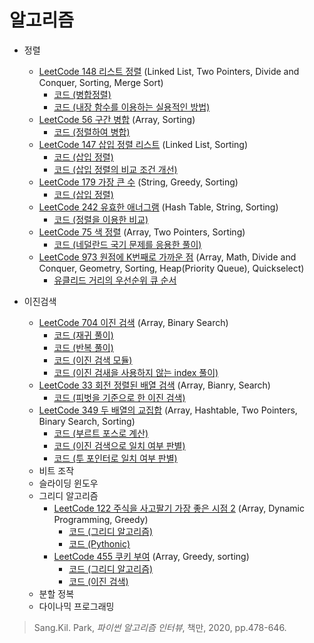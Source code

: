 # 알고리즘



* 정렬 
  * [LeetCode 148 리스트 정렬](https://leetcode.com/problems/sort-list/) (Linked List, Two Pointers, Divide and Conquer, Sorting, Merge Sort)
    * [코드 (병합정렬)](https://github.com/chokwonsik/Coding_Interview/blob/main/Algorithm/Sorting/58_148_Sort-List/58_148_merge-sort.py)
    * [코드 (내장 함수를 이용하는 실용적인 방법)](https://github.com/chokwonsik/Coding_Interview/blob/main/Algorithm/Sorting/58_148_Sort-List/58_148_sort.py)
  * [LeetCode 56 구간 병합](https://leetcode.com/problems/merge-intervals/) (Array, Sorting)
    * [코드 (정렬하여 병합)](https://github.com/chokwonsik/Coding_Interview/blob/main/Algorithm/Sorting/59_56_Merge-Intervals/59_56_merge-sorted.py)
  * [LeetCode 147 삽입 정렬 리스트](https://leetcode.com/problems/insertion-sort-list/) (Linked List, Sorting) 
    * [코드 (삽입 정렬)](https://github.com/chokwonsik/Coding_Interview/blob/main/Algorithm/Sorting/60_147_Insertion-Sort-List/60_147_insertion.py)
    * [코드 (삽입 정렬의 비교 조건 개선)](https://github.com/chokwonsik/Coding_Interview/blob/main/Algorithm/Sorting/60_147_Insertion-Sort-List/60_147_insertion_Improving.py)
  * [LeetCode 179 가장 큰 수](https://leetcode.com/problems/largest-number/) (String, Greedy, Sorting)
    * [코드 (삽입 정렬)](https://github.com/chokwonsik/Coding_Interview/blob/main/Algorithm/Sorting/61_179_Largest-Number/61_179_insertion.py)
  * [LeetCode 242 유효한 애너그램](https://leetcode.com/problems/valid-anagram/) (Hash Table, String, Sorting)
    * [코드 (정렬을 이용한 비교)](https://github.com/chokwonsik/Coding_Interview/blob/main/Algorithm/Sorting/62_242_Valid-Anagram/62_242_Pythonic.py)
  * [LeetCode 75 색 정렬](https://leetcode.com/problems/sort-colors/) (Array, Two Pointers, Sorting)
    * [코드 (네덜란드 국기 문제를 응용한 풀이)](https://github.com/chokwonsik/Coding_Interview/blob/main/Algorithm/Sorting/63_75_Sort-Colors/63_75_Dutch-National-Flag-Problem.py)
  * [LeetCode 973 원점에 K번째로 가까운 점](https://leetcode.com/problems/k-closest-points-to-origin/) (Array, Math, Divide and Conquer, Geometry, Sorting, Heap(Priority Queue), Quickselect)
    * [유클리드 거리의 우선순위 큐 순서](https://github.com/chokwonsik/Coding_Interview/blob/main/Algorithm/Sorting/64_973_K-Closest-Points-to-Origin/64_973_Euclidean-Distanc.py)

* 이진검색
  * [LeetCode 704 이진 검색](https://leetcode.com/problems/binary-search/) (Array, Binary Search)
    * [코드 (재귀 풀이)](https://github.com/chokwonsik/Coding_Interview/blob/main/Algorithm/Binary-Search/65_704_Binary-Search/65_704_recursion.py)
    * [코드 (반복 풀이)](https://github.com/chokwonsik/Coding_Interview/blob/main/Algorithm/Binary-Search/65_704_Binary-Search/65_704_repeat.py)
    * [코드 (이진 검색 모듈)](https://github.com/chokwonsik/Coding_Interview/blob/main/Algorithm/Binary-Search/65_704_Binary-Search/65_704_bisect.py)
    * [코드 (이진 검새을 사용하지 않는 index 풀이)](https://github.com/chokwonsik/Coding_Interview/blob/main/Algorithm/Binary-Search/65_704_Binary-Search/65_704_index.py)
  * [LeetCode 33 회전 정렬된 배열 검색](https://leetcode.com/problems/search-in-rotated-sorted-array/) (Array, Bianry, Search)
    * [코드 (피벗을 기준으로 한 이진 검색)](https://github.com/chokwonsik/Coding_Interview/blob/main/Algorithm/Binary-Search/66_33_Search-in-Rotated-Sorted-Array/66_33_pivot.py)
  * [LeetCode 349 두 배열의 교집합](https://leetcode.com/problems/intersection-of-two-arrays/) (Array, Hashtable, Two Pointers, Binary Search, Sorting)
    * [코드 (부르트 포스로 계산)](https://github.com/chokwonsik/Coding_Interview/blob/main/Algorithm/Binary-Search/67_349_Intersection-of-Two-Arrays/67_349_Brute-Force.py)
    * [코드 (이진 검색으로 일치 여부 판별)](https://github.com/chokwonsik/Coding_Interview/blob/main/Algorithm/Binary-Search/67_349_Intersection-of-Two-Arrays/67_349_binary-search.py)
    * [코드 (투 포인터로 일치 여부 판별)](https://github.com/chokwonsik/Coding_Interview/blob/main/Algorithm/Binary-Search/67_349_Intersection-of-Two-Arrays/67_349_two-pointer.py)
  * 비트 조작 
  * 슬라이딩 윈도우 
  * 그리디 알고리즘  
    * [LeetCode 122 주식을 사고팔기 가장 좋은 시점 2](https://leetcode.com/problems/best-time-to-buy-and-sell-stock-ii/) (Array, Dynamic Programming, Greedy)
      * [코드 (그리디 알고리즘)](https://github.com/chokwonsik/Coding_Interview/blob/main/Algorithm/Greedy-Algorithm/78_122_Best-Time-to-Buy-and-Sell-Stock-II/78_122_greedy.py)
      * [코드 (Pythonic)](https://github.com/chokwonsik/Coding_Interview/blob/main/Algorithm/Greedy-Algorithm/78_122_Best-Time-to-Buy-and-Sell-Stock-II/78_122_pythonic.py)
    * [LeetCode 455 쿠키 부여](https://leetcode.com/problems/assign-cookies/) (Array, Greedy, sorting)
      * [코드 (그리디 알고리즘)](https://github.com/chokwonsik/Coding_Interview/blob/main/Algorithm/Greedy-Algorithm/82_455_Assign-Cookies/82_455_greedy.py)
      * [코드 (이진 검색)](https://github.com/chokwonsik/Coding_Interview/blob/main/Algorithm/Greedy-Algorithm/82_455_Assign-Cookies/82_455_binary-search.py)
  * 분할 정복 
  * 다이나믹 프로그래밍
>Sang.Kil. Park, _파이썬 알고리즘 인터뷰_, 책만, 2020, pp.478-646.